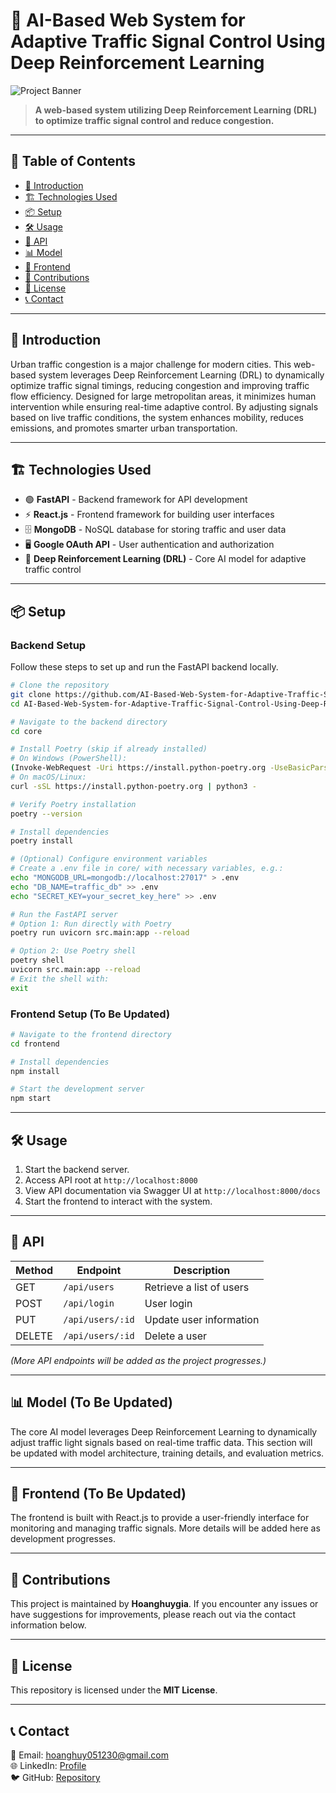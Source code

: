 # 📌 AI-Based Web System for Adaptive Traffic Signal Control Using Deep Reinforcement Learning

![Project Banner](https://via.placeholder.com/800x300 "Project Banner")

> **A web-based system utilizing Deep Reinforcement Learning (DRL) to optimize traffic signal control and reduce congestion.**

---

## 📖 Table of Contents
- [🚀 Introduction](#-introduction)
- [🏗️ Technologies Used](#%EF%B8%8F-technologies-used)
- [📦 Setup](#-setup)
- [🛠️ Usage](#%EF%B8%8F-usage)
- [📜 API](#-api)
- [📊 Model](#-model)
- [🎨 Frontend](#-frontend)
- [🤝 Contributions](#-contributions)
- [📄 License](#-license)
- [📞 Contact](#-contact)

---

## 🚀 Introduction
Urban traffic congestion is a major challenge for modern cities. This web-based system leverages Deep Reinforcement Learning (DRL) to dynamically optimize traffic signal timings, reducing congestion and improving traffic flow efficiency. Designed for large metropolitan areas, it minimizes human intervention while ensuring real-time adaptive control. By adjusting signals based on live traffic conditions, the system enhances mobility, reduces emissions, and promotes smarter urban transportation.

---

## 🏗️ Technologies Used
- 🟢 **FastAPI** - Backend framework for API development
- ⚡ **React.js** - Frontend framework for building user interfaces
- 🗄️ **MongoDB** - NoSQL database for storing traffic and user data
- 🖥️ **Google OAuth API** - User authentication and authorization
- 🧠 **Deep Reinforcement Learning (DRL)** - Core AI model for adaptive traffic control

---

## 📦 Setup

### Backend Setup
Follow these steps to set up and run the FastAPI backend locally.

```bash
# Clone the repository
git clone https://github.com/AI-Based-Web-System-for-Adaptive-Traffic-Signal-Control-Using-Deep-Reinforcement-Learning.git
cd AI-Based-Web-System-for-Adaptive-Traffic-Signal-Control-Using-Deep-Reinforcement-Learning

# Navigate to the backend directory
cd core

# Install Poetry (skip if already installed)
# On Windows (PowerShell):
(Invoke-WebRequest -Uri https://install.python-poetry.org -UseBasicParsing).Content | python -
# On macOS/Linux:
curl -sSL https://install.python-poetry.org | python3 -

# Verify Poetry installation
poetry --version

# Install dependencies
poetry install

# (Optional) Configure environment variables
# Create a .env file in core/ with necessary variables, e.g.:
echo "MONGODB_URL=mongodb://localhost:27017" > .env
echo "DB_NAME=traffic_db" >> .env
echo "SECRET_KEY=your_secret_key_here" >> .env

# Run the FastAPI server
# Option 1: Run directly with Poetry
poetry run uvicorn src.main:app --reload

# Option 2: Use Poetry shell
poetry shell
uvicorn src.main:app --reload
# Exit the shell with:
exit

```

### Frontend Setup (To Be Updated)
```bash
# Navigate to the frontend directory
cd frontend

# Install dependencies
npm install

# Start the development server
npm start
```

---

## 🛠️ Usage
1. Start the backend server.
2. Access API root at `http://localhost:8000`
3. View API documentation via Swagger UI at `http://localhost:8000/docs`
4. Start the frontend to interact with the system.

---

## 📜 API

| Method | Endpoint | Description |
|--------|---------|-------------|
| GET    | `/api/users` | Retrieve a list of users |
| POST   | `/api/login` | User login |
| PUT    | `/api/users/:id` | Update user information |
| DELETE | `/api/users/:id` | Delete a user |

_(More API endpoints will be added as the project progresses.)_

---

## 📊 Model (To Be Updated)
The core AI model leverages Deep Reinforcement Learning to dynamically adjust traffic light signals based on real-time traffic data. This section will be updated with model architecture, training details, and evaluation metrics.

---

## 🎨 Frontend (To Be Updated)
The frontend is built with React.js to provide a user-friendly interface for monitoring and managing traffic signals. More details will be added here as development progresses.

---

## 🤝 Contributions
This project is maintained by **Hoanghuygia**. If you encounter any issues or have suggestions for improvements, please reach out via the contact information below.

---

## 📄 License
This repository is licensed under the **MIT License**.

---

## 📞 Contact
📧 Email: hoanghuy051230@gmail.com  
🌐 LinkedIn: [Profile](https://www.linkedin.com/in/hoang-huy-gia/)  
🐦 GitHub: [Repository](https://github.com/Hoanghuygia)

